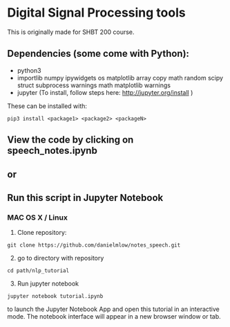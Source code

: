 # Digital Signal Processing tools
This is originally made for SHBT 200 course.


## Dependencies (some come with Python):
- python3
- importlib numpy ipywidgets os matplotlib array copy math random scipy struct subprocess warnings math matplotlib warnings
- jupyter (To install, follow steps here: http://jupyter.org/install )

These can be installed with:

``
pip3 install <package1> <package2> <packageN>
``

## View the code by clicking on speech_notes.ipynb
## or
## Run this script in Jupyter Notebook

### MAC OS X / Linux
1. Clone repository:
``` 
git clone https://github.com/danielmlow/notes_speech.git
```

2. go to directory with repository
```
cd path/nlp_tutorial
```

3. Run jupyter notebook
```
jupyter notebook tutorial.ipynb
```
to launch the Jupyter Notebook App and open this tutorial in an interactive mode. The notebook interface will appear in a new browser window or tab.


